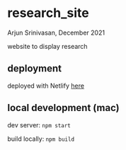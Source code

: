 # research_site
Arjun Srinivasan, December 2021

website to display research

## deployment

deployed with Netlify [here](https://arjunsrini.me/)

## local development (mac)

dev server: `npm start`

build locally: `npm build`